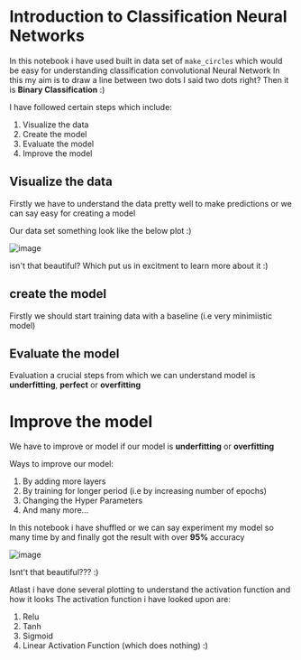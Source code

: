 # Introduction to Classification Neural Networks


In this notebook i have used built in data set of `make_circles` which would be easy for understanding classification convolutional Neural Network
In this my aim is to draw a line between two dots 
I said two dots right? Then it is **Binary Classification** :)

I have followed certain steps which include:
1. Visualize the data
2. Create the model
3. Evaluate the model
4. Improve the model


## Visualize the data

Firstly we have to understand the data pretty well to make predictions or we can say easy for creating a model

Our data set something look like the below plot :)

![image](https://user-images.githubusercontent.com/91750738/178101193-09e66f56-65e4-448d-9a18-2e2d67befb56.png)


isn't that beautiful? 
Which put us in excitment to learn more about it :)

## create the model

Firstly we should start training data with a baseline (i.e very minimiistic model)

## Evaluate the model

Evaluation a crucial steps from which we can understand model is **underfitting**, **perfect** or **overfitting**

# Improve the model

We have to improve or model if our model is **underfitting** or **overfitting**

Ways to improve our model:
1. By adding more layers
2. By training for longer period (i.e by increasing number of epochs)
3. Changing the Hyper Parameters
4. And many more...


In this notebook i have shuffled or we can say experiment my model so many time by and finally got the result with over **95%** accuracy

![image](https://user-images.githubusercontent.com/91750738/178101358-b6f24b43-49dd-415a-97d6-43b9842faf85.png)


Isnt't that beautiful??? :)


Atlast i have done several plotting to understand the activation function and how it looks
The activation function i have looked upon are:
1. Relu
2. Tanh
3. Sigmoid
4. Linear Activation Function (which does nothing) :)


